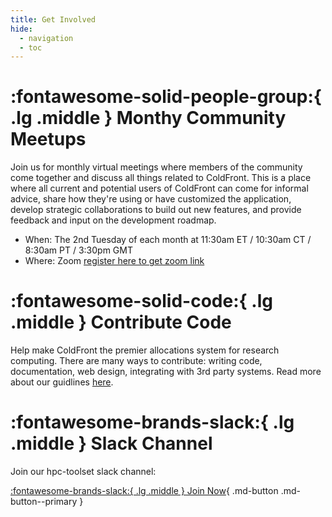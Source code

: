 ```yaml
---
title: Get Involved
hide:
  - navigation
  - toc
---
```


# :fontawesome-solid-people-group:{ .lg .middle } Monthy Community Meetups

Join us for monthly virtual meetings where members of the community come
together and discuss all things related to ColdFront. This is a place where all
current and potential users of ColdFront can come for informal advice, share
how they're using or have customized the application, develop strategic
collaborations to build out new features, and provide feedback and input on the
development roadmap.

- When: The 2nd Tuesday of each month at 11:30am ET / 10:30am CT / 8:30am PT / 3:30pm GMT
- Where: Zoom [register here to get zoom link](https://buffalo.zoom.us/meeting/register/4rY9XTVmRxG6LMi-L_a8jw)

# :fontawesome-solid-code:{ .lg .middle } Contribute Code

Help make ColdFront the premier allocations system for research computing.
There are many ways to contribute: writing code, documentation, web design,
integrating with 3rd party systems. Read more about our guidlines
[here](https://github.com/ubccr/coldfront/blob/main/CONTRIBUTING.md).

# :fontawesome-brands-slack:{ .lg .middle } Slack Channel

Join our hpc-toolset slack channel: 

[:fontawesome-brands-slack:{ .lg .middle } Join Now](#){ .md-button .md-button--primary }

